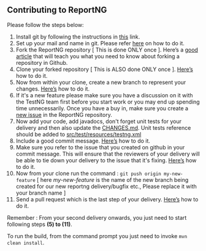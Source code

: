 ## Contributing to ReportNG

Please follow the steps below:

1. Install git by following the instructions in [this](https://git-scm.com/book/en/v2/Getting-Started-Installing-Git) link.
2. Set up your mail and name in git. Please refer [here](https://help.github.com/articles/setting-your-email-in-git/) on how to do it.
3. Fork the ReportNG repository [ This is done ONLY once ]. Here’s a [good article](https://help.github.com/articles/fork-a-repo/) that will teach you what you need to know about forking a repository in Github. 
4. Clone your forked repository [ This is ALSO done ONLY once ]. [Here’s](https://help.github.com/articles/fork-a-repo/) how to do it. 
5. Now from within your clone, create a new branch to represent your changes. [Here’s](https://www.atlassian.com/git/tutorials/using-branches) how to do it.
6. If it's a new feature please make sure you have a discussion on it with the TestNG team first before you start work or you may end up spending time unnecessarily. Once you have a buy in, make sure you create a [new issue](https://github.com/testng-team/reportng/issues/new) in the ReportNG repository.
7. Now add your code, add javadocs, don't forget unit tests for your delivery and then also update the [CHANGES.md](https://github.com/testng-team/reportng/blob/master/CHANGES.md). Unit tests reference should be added to [src/test/resources/testng.xml](https://github.com/testng-team/reportng/blob/master/src/test/resources/testng.xml)
8. Include a good commit message. [Here’s](https://github.com/erlang/otp/wiki/Writing-good-commit-messages) how to do it.
9. Make sure you refer to the issue that you created on github in your commit message. This will ensure that the reviewers of your delivery will be able to tie down your delivery to the issue that it's fixing. [Here’s](https://guides.github.com/features/issues/) how to do it.
10. Now from your clone run the command : `git push origin my-new-feature` [ here *my-new-feature* is the name of the new branch being created for our new reportng delivery/bugfix etc., Please replace it with your branch name ]
11. Send a pull request which is the last step of your delivery. [Here’s](https://help.github.com/articles/creating-a-pull-request/) how to do it.

Remember : From your second delivery onwards, you just need to start following steps **(5) to (11)**.

To run the build, from the command prompt you just need to invoke `mvn clean install`. 
